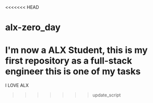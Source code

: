 <<<<<<< HEAD
# alx-zero_day
I'm now a ALX Student, this is my first repository as a full-stack engineer
this is one of my tasks
=======
I LOVE ALX
>>>>>>> update_script
